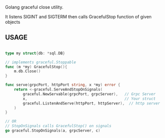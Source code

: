 Golang graceful close utility.

It listens SIGINT and SIGTERM then calls GracefulStop function of given objects

## USAGE

```go

type my struct{db: *sql.DB}

// implements graceful.Stoppable
func (m *my) GracefulStop(){
    m.db.Close()
}

func serve(grpcPort, httpPort string, x *my) error {
    return <-graceful.ServeAndStopOnSignals(
        graceful.NewServable(grpcPort, grpcServer),   // Grpc Server
        x,                                            // Your struct
        graceful.ListenAndServe(httpPort, httpServer),  // http server
	)
}

// OR
// StopOnSignals calls GracefulStop() on signals
go graceful.StopOnSignals(a, grpcServer, c)

```
